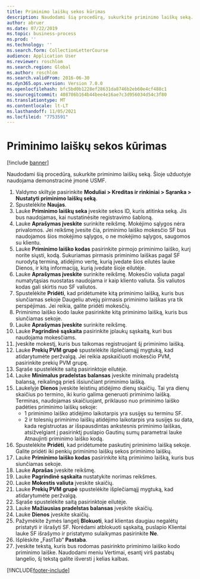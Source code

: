 ```yaml
---
title: Priminimo laiškų sekos kūrimas
description: Naudodami šią procedūrą, sukurkite priminimo laiškų seką.
author: abruer
ms.date: 07/22/2019
ms.topic: business-process
ms.prod: ''
ms.technology: ''
ms.search.form: CollectionLetterCourse
audience: Application User
ms.reviewer: roschlom
ms.search.region: Global
ms.author: roschlom
ms.search.validFrom: 2016-06-30
ms.dyn365.ops.version: Version 7.0.0
ms.openlocfilehash: bfc5bd0b1228ef28631da8746b2eb60e4cf488c1
ms.sourcegitcommit: 408786b164b44bee4e16ae7c3d956034d54c3f80
ms.translationtype: MT
ms.contentlocale: lt-LT
ms.lasthandoff: 11/05/2021
ms.locfileid: "7753591"
---
```

# <a name="create-a-collection-letter-sequence"></a>Priminimo laiškų sekos kūrimas

[!include [banner](../../includes/banner.md)]

Naudodami šią procedūrą, sukurkite priminimo laiškų seką. Šioje užduotyje naudojama demonstracinė įmonė USMF.

1. Valdymo skiltyje pasirinkite **Moduliai > Kreditas ir rinkiniai > Sąranka > Nustatyti priminimo laiškų seką**.
2. Spustelėkite **Naujas**.
3. Lauke **Priminimo laiškų seka** įveskite sekos ID, kuris atitinka seką. Jis bus naudojamas, kai nustatinėsite registravimo šabloną.
4. Lauke **Aprašymas įveskite** surinkite reikšmę.  Mokėjimo sąlygos nėra privalomos. Jei reikšmę įvesite čia, priminimo laiško mokesčio SF bus naudojamos šios mokėjimo sąlygos, o ne mokėjimo sąlygos, saugomos su klientu.  
5. Lauke **Priminimo laiško kodas** pasirinkite pirmojo priminimo laiško, kurį norite siųsti, kodą. Sukuriamas pirmasis priminimo laiškas pagal SF nurodytą terminą, atidėjimo vertę, kurią įvedate šios eilutės lauke Dienos, ir kitą informaciją, kurią įvedate šioje eilutėje.  
6. Lauke **Aprašymas įveskite** surinkite reikšmę. Mokesčio valiuta pagal numatytąsias nuostatas naudojama ir kaip kliento valiuta. Šis valiutos kodas gali skirtis nuo SF valiutos.  
7. Spustelėkite **Pridėti**, kad pridėtumėte kitą priminimo laišką, kuris bus siunčiamas sekoje Daugeliu atvejų pirmasis priminimo laiškas yra tik perspėjimas. Jei reikia, galite pridėti mokesčių.  
8. Priminimo laiško kodo lauke pasirinkite kitą priminimo laišką, kuris bus siunčiamas sekoje.
9. Lauke **Aprašymas įveskite** surinkite reikšmę.
10. Lauke **Pagrindinė sąskaita** pasirinkite įplaukų sąskaitą, kuri bus naudojama mokesčiams.
11. Įveskite mokestį, kuris bus taikomas registruojant šį priminimo laišką.
12. Lauke **Prekių PVM grupė** spustelėkite išplečiamąjį mygtuką, kad atidarytumėte peržvalgą. Jei reikia apskaičiuoti mokesčio PVM, pasirinkite prekių PVM grupę.  
13. Sąraše spustelėkite saitą pasirinktoje eilutėje.
14. Lauke **Minimalus pradelstas balansas** įveskite minimalų pradelstą balansą, reikalingą prieš išsiunčiant priminimo laišką.
15. Laukelyje **Dienos** įveskite leistinų atidėjimo dienų skaičių. Tai yra dienų skaičius po termino, iki kurio galima generuoti priminimo laišką. Terminas, naudojamas skaičiuojant, priklauso nuo priminimo laiško padėties priminimo laiškų sekoje:
    - 1 priminimo laiško atidėjimo laikotarpis yra susijęs su terminu SF.
    - 2 ir tolesnių priminimo laiškų atidėjimo laikotarpis yra susijęs su data, kada registruotas ar išspausdintas ankstesnis priminimo laiškas, atsižvelgiant į pasirinktį puslapio Gautinų sumų parametrai lauke Atnaujinti priminimo laiško kodą.  
16. Spustelėkite **Pridėti**, kad pridėtumėte paskutinį priminimo laišką sekoje. Galite pridėti iki penkių priminimo laiškų sekos priminimo laiškų.  
17. Lauke **Priminimo laiško kodas** pasirinkite kitą priminimo laišką, kuris bus siunčiamas sekoje.
18. Lauke **Aprašas** įveskite reikšmę.
19. Lauke **Pagrindinė sąskaita** nustatykite norimas reikšmes.
20. Lauke **Mokestis valiuta** įveskite skaičių.
21. Lauke **Prekių PVM grupė** spustelėkite išplečiamąjį mygtuką, kad atidarytumėte peržvalgą.
22. Sąraše spustelėkite saitą pasirinktoje eilutėje.
23. Lauke **Mažiausias pradelstas balansas** įveskite skaičių.
24. Lauke **Dienos** įveskite skaičių.
25. Pažymėkite žymės langelį **Blokuoti**, kad klientas daugiau negalėtų pristatyti ir išrašyti SF. Norėdami atblokuoti sąskaitą, puslapio Klientai lauke SF išrašymo ir pristatymo sulaikymas pasirinkite **Ne**.  
26. Išplėskite „FastTab“ **Pastaba**.
27. Įveskite tekstą, kuris bus rodomas pasirinkto priminimo laiško kodo priminimo laiške. Naudodami meniu Vertimai, esantį virš pastabų langelio, šį tekstą galite išversti į kelias kalbas.  



[!INCLUDE[footer-include](../../../includes/footer-banner.md)]
